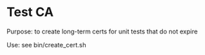 # Test CA 

Purpose: to create long-term certs for unit tests that do not expire

Use: see bin/create_cert.sh 